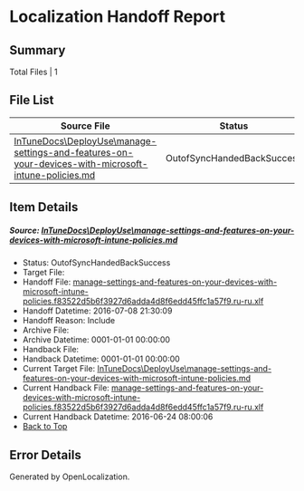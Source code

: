 # <a name='report-top'></a> Localization Handoff Report

## Summary
 Total Files | 1

## File List
 Source File | Status | Details 
 ----------- | ------ | ------- 
 [InTuneDocs\DeployUse\manage-settings-and-features-on-your-devices-with-microsoft-intune-policies.md](https://github.com/Microsoft/IntuneDocs-pr/blob/e493ca6ecbae80c8833845d96da0489bf38e5c45/InTuneDocs/DeployUse/manage-settings-and-features-on-your-devices-with-microsoft-intune-policies.md) | OutofSyncHandedBackSuccess | [Details](#ff319c2a5e279263d438e5d0133873f49ec7652871)

## Item Details
##### <a name='ff319c2a5e279263d438e5d0133873f49ec7652871'></a> Source: [InTuneDocs\DeployUse\manage-settings-and-features-on-your-devices-with-microsoft-intune-policies.md](https://github.com/Microsoft/IntuneDocs-pr/blob/e493ca6ecbae80c8833845d96da0489bf38e5c45/InTuneDocs/DeployUse/manage-settings-and-features-on-your-devices-with-microsoft-intune-policies.md)
* Status: OutofSyncHandedBackSuccess
* Target File: 
* Handoff File: [manage-settings-and-features-on-your-devices-with-microsoft-intune-policies.f83522d5b6f3927d6adda4d8f6edd45ffc1a57f9.ru-ru.xlf](https://github.com/Microsoft/EM.handoff/blob/7ebc5d379a7a3dc1b49adae8b566887291ba5d03/ol-handoff/Microsoft/IntuneDocs-pr.ru-ru/master/manage-settings-and-features-on-your-devices-with-microsoft-intune-policies.f83522d5b6f3927d6adda4d8f6edd45ffc1a57f9.ru-ru.xlf)
* Handoff Datetime: 2016-07-08 21:30:09
* Handoff Reason: Include
* Archive File: 
* Archive Datetime: 0001-01-01 00:00:00
* Handback File: 
* Handback Datetime: 0001-01-01 00:00:00
* Current Target File: [InTuneDocs\DeployUse\manage-settings-and-features-on-your-devices-with-microsoft-intune-policies.md](https://github.com/Microsoft/IntuneDocs-pr.ru-ru/blob/e594beecc94eeff0439dcd883c82cad425e1e369/InTuneDocs/DeployUse/manage-settings-and-features-on-your-devices-with-microsoft-intune-policies.md)
* Current Handback File: [manage-settings-and-features-on-your-devices-with-microsoft-intune-policies.f83522d5b6f3927d6adda4d8f6edd45ffc1a57f9.ru-ru.xlf](https://github.com/Microsoft/EM.handback/blob/98ee0467cc3873fe65c5b59619a9fb3c3e17cbec/ol-handback/Microsoft/IntuneDocs-pr.ru-ru/master/manage-settings-and-features-on-your-devices-with-microsoft-intune-policies.f83522d5b6f3927d6adda4d8f6edd45ffc1a57f9.ru-ru.xlf)
* Current Handback Datetime: 2016-06-24 08:00:06
* [Back to Top](#report-top)


## Error Details

Generated by OpenLocalization.
